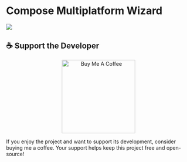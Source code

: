 # Compose Multiplatform Wizard

[![](https://raw.githubusercontent.com/terrakok/Compose-Multiplatform-Wizard/master/img/page-screenshot.png)](https://terrakok.github.io/Compose-Multiplatform-Wizard/)  

## ☕ Support the Developer

<p align="center">
  <a href="https://www.buymeacoffee.com/terrakok" target="_blank"><img src="https://cdn.buymeacoffee.com/buttons/default-green.png" alt="Buy Me A Coffee" width="200"></a>
</p>

If you enjoy the project and want to support its development, consider buying me a coffee. Your support helps keep this project free and open-source!


